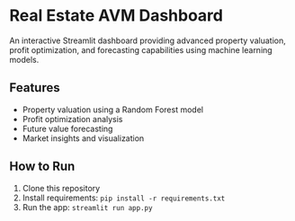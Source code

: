 # Real Estate AVM Dashboard

An interactive Streamlit dashboard providing advanced property valuation, profit optimization, and forecasting capabilities using machine learning models.

## Features
- Property valuation using a Random Forest model
- Profit optimization analysis
- Future value forecasting
- Market insights and visualization

## How to Run
1. Clone this repository
2. Install requirements: `pip install -r requirements.txt`
3. Run the app: `streamlit run app.py`
